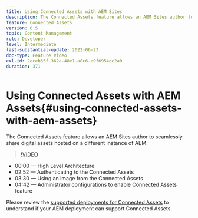 ```yaml
---
title: Using Connected Assets with AEM Sites
description: The Connected Assets feature allows an AEM Sites author to seamlessly share digital assets hosted on a different instance of AEM.
feature: Connected Assets
version: 6.5
topic: Content Management
role: Developer
level: Intermediate
last-substantial-update: 2022-06-23
doc-type: Feature Video
exl-id: 2eceb65f-362a-48e1-a8c6-e9f6954dc2a0
duration: 371
---
```

# Using Connected Assets with AEM Assets{#using-connected-assets-with-aem-assets}

The Connected Assets feature allows an AEM Sites author to seamlessly share digital assets hosted on a different instance of AEM.

>[!VIDEO](https://video.tv.adobe.com/v/26060?quality=12&learn=on)

* 00:00 — High Level Architecture  
* 02:52 — Authenticating to the Connected Assets
* 03:30 — Using an image from the Connected Assets 
* 04:42 — Administrator configurations to enable Connected Assets feature

Please review the [supported deployments for Connected Assets](https://experienceleague.adobe.com/docs/experience-manager-65/assets/using/use-assets-across-connected-assets-instances.html#prerequisites) to understand if your AEM deployment can support Connected Assets.

